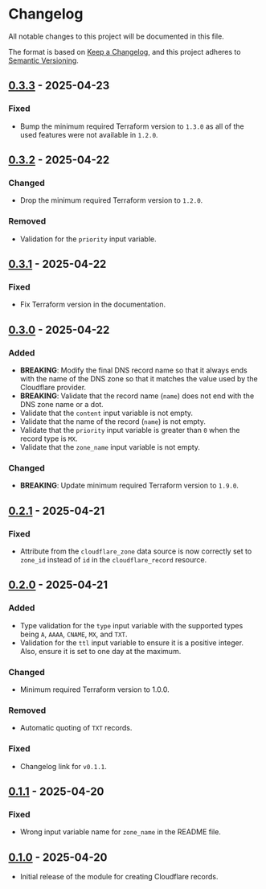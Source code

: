 # Changelog

All notable changes to this project will be documented in this file.

The format is based on [Keep a Changelog](https://keepachangelog.com/en/1.1.0/),
and this project adheres to
[Semantic Versioning](https://semver.org/spec/v2.0.0.html).

## [0.3.3] - 2025-04-23

### Fixed

- Bump the minimum required Terraform version to `1.3.0` as all of the used
  features were not available in `1.2.0`.

## [0.3.2] - 2025-04-22

### Changed

- Drop the minimum required Terraform version to `1.2.0`.

### Removed

- Validation for the `priority` input variable.

## [0.3.1] - 2025-04-22

### Fixed

- Fix Terraform version in the documentation.

## [0.3.0] - 2025-04-22

### Added

- **BREAKING**: Modify the final DNS record name so that it always ends with the
  name of the DNS zone so that it matches the value used by the Cloudflare
  provider.
- **BREAKING**: Validate that the record name (`name`) does not end with the DNS
  zone name or a dot.
- Validate that the `content` input variable is not empty.
- Validate that the name of the record (`name`) is not empty.
- Validate that the `priority` input variable is greater than `0` when the
  record type is `MX`.
- Validate that the `zone_name` input variable is not empty.

### Changed

- **BREAKING**: Update minimum required Terraform version to `1.9.0`.

## [0.2.1] - 2025-04-21

### Fixed

- Attribute from the `cloudflare_zone` data source is now correctly set to
  `zone_id` instead of `id` in the `cloudflare_record` resource.

## [0.2.0] - 2025-04-21

### Added

- Type validation for the `type` input variable with the supported types being
  `A`, `AAAA`, `CNAME`, `MX`, and `TXT`.
- Validation for the `ttl` input variable to ensure it is a positive integer.
  Also, ensure it is set to one day at the maximum.

### Changed

- Minimum required Terraform version to 1.0.0.

### Removed

- Automatic quoting of `TXT` records.

### Fixed

- Changelog link for `v0.1.1`.

## [0.1.1] - 2025-04-20

### Fixed

- Wrong input variable name for `zone_name` in the README file.

## [0.1.0] - 2025-04-20

- Initial release of the module for creating Cloudflare records.

[unreleased]:
  https://github.com/visiosto/terraform-cloudflare-record/compare/v0.3.3...HEAD
[0.3.3]:
  https://github.com/visiosto/terraform-cloudflare-record/compare/v0.3.2...v0.3.3
[0.3.2]:
  https://github.com/visiosto/terraform-cloudflare-record/compare/v0.3.1...v0.3.2
[0.3.1]:
  https://github.com/visiosto/terraform-cloudflare-record/compare/v0.3.0...v0.3.1
[0.3.0]:
  https://github.com/visiosto/terraform-cloudflare-record/compare/v0.2.1...v0.3.0
[0.2.1]:
  https://github.com/visiosto/terraform-cloudflare-record/compare/v0.2.0...v0.2.1
[0.2.0]:
  https://github.com/visiosto/terraform-cloudflare-record/compare/v0.1.1...v0.2.0
[0.1.1]:
  https://github.com/visiosto/terraform-cloudflare-record/compare/v0.1.0...v0.1.1
[0.1.0]:
  https://github.com/visiosto/terraform-cloudflare-record/releases/tag/v0.1.0
